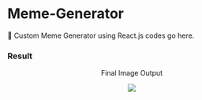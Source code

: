 # Meme-Generator
🤡 Custom Meme Generator using React.js codes go here.

### Result
<div align="center">
  <p>Final Image Output</p>
   <img src="https://woosal.com/1337/chrome_MFo6RIgMQP1337_tpO3IgsyvQL7NEJhNabwD5VaAKwKOFLxkeleDUGejlcHGZwWCY.png" />
</div>

